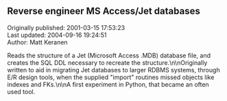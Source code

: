 ## Reverse engineer MS Access/Jet databases  
Originally published: 2001-03-15 17:53:23  
Last updated: 2004-09-16 19:24:51  
Author: Matt Keranen  
  
Reads the structure of a Jet (Microsoft Access .MDB) database file, and creates the SQL DDL necessary to recreate the structure.\n\nOriginally written to aid in migrating Jet databases to larger RDBMS systems, through E/R design tools, when the supplied "import" routines missed objects like indexes and FKs.\n\nA first experiment in Python, that became an often used tool.